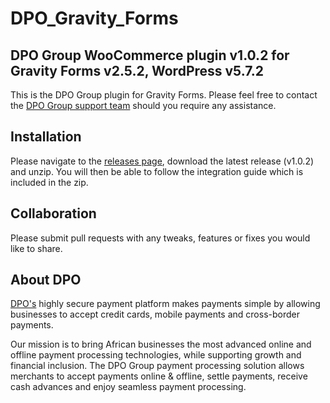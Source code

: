 # DPO_Gravity_Forms
## DPO Group WooCommerce plugin v1.0.2 for Gravity Forms v2.5.2, WordPress v5.7.2

This is the DPO Group plugin for Gravity Forms. Please feel free to contact the [DPO Group support team](https://www.dpogroup.com/africa/support/) should you require any assistance.

## Installation
Please navigate to the [releases page](https://github.com/DPO-Group/DPO_Gravity_Forms/releases), download the latest release (v1.0.2) and unzip. You will then be able to follow the integration guide which is included in the zip.

## Collaboration

Please submit pull requests with any tweaks, features or fixes you would like to share.

## About DPO

[DPO's](https://www.dpogroup.com/africa/) highly secure payment platform makes payments simple by allowing businesses to accept credit cards, mobile payments and cross-border payments.

Our mission is to bring African businesses the most advanced online and offline payment processing technologies, while supporting growth and financial inclusion. The DPO Group payment processing solution allows merchants to accept payments online & offline, settle payments, receive cash advances and enjoy seamless payment processing.

